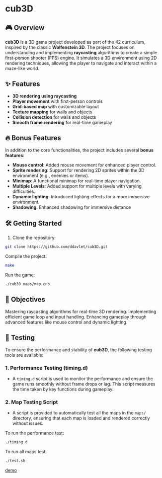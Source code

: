 # cub3D

## 🎮 Overview
**cub3D** is a 3D game project developed as part of the 42 curriculum, inspired by the classic **Wolfenstein 3D**. The project focuses on understanding and implementing **raycasting** algorithms to create a simple first-person shooter (FPS) engine. It simulates a 3D environment using 2D rendering techniques, allowing the player to navigate and interact within a maze-like world.

## ✨ Features
- **3D rendering using raycasting**
- **Player movement** with first-person controls
- **Grid-based map** with customizable layout
- **Texture mapping** for walls and objects
- **Collision detection** for walls and objects
- **Smooth frame rendering** for real-time gameplay

## 🔥 Bonus Features
In addition to the core functionalities, the project includes several **bonus features**:
- **Mouse control**: Added mouse movement for enhanced player control.
- **Sprite rendering**: Support for rendering 2D sprites within the 3D environment (e.g., enemies or items).
- **Minimap**: A functional minimap for real-time player navigation.
- **Multiple Levels**: Added support for multiple levels with varying difficulties.
- **Dynamic lighting**: Introduced lighting effects for a more immersive environment.
- **Shadowing**: Enhanced shadowing for immersive distance

## 🛠️ Getting Started
1. Clone the repository:
  ```bash
  git clone https://github.com/ddavlet/cub3D.git
  ```
Compile the project:
  ```bash
  make
  ```
Run the game:
  ```bash
  ./cub3D maps/map.cub
  ```
## 🎯 Objectives
Mastering raycasting algorithms for real-time 3D rendering.
Implementing efficient game loop and input handling.
Enhancing gameplay through advanced features like mouse control and dynamic lighting.

## 🧪 Testing
To ensure the performance and stability of **cub3D**, the following testing tools are available:

### 1. **Performance Testing (timing.d)**
- A `timing.d` script is used to monitor the performance and ensure the game runs smoothly without frame drops or lag. This script measures the time taken by key functions during gameplay.

### 2. **Map Testing Script**
- A script is provided to automatically test all the maps in the `maps/` directory, ensuring that each map is loaded and rendered correctly without issues.

To run the performance test:
  ```bash
  ./timing.d
  ```
To run all maps test:
  ```bash
  ./test.sh
  ```

[demo](https://github.com/ddavlet/cub3D/blob/main/gif/cub3D.gif)

